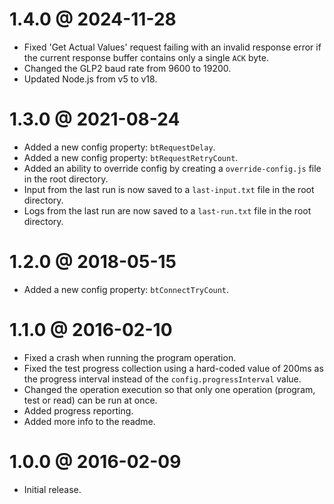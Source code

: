 1.4.0 @ 2024-11-28
==================

* Fixed 'Get Actual Values' request failing with an invalid response error if the current response
  buffer contains only a single `ACK` byte.
* Changed the GLP2 baud rate from 9600 to 19200.
* Updated Node.js from v5 to v18.

1.3.0 @ 2021-08-24
==================

* Added a new config property: `btRequestDelay`.
* Added a new config property: `btRequestRetryCount`.
* Added an ability to override config by creating a `override-config.js` file in the root directory.
* Input from the last run is now saved to a `last-input.txt` file in the root directory.
* Logs from the last run are now saved to a `last-run.txt` file in the root directory.

1.2.0 @ 2018-05-15
==================

* Added a new config property: `btConnectTryCount`.

1.1.0 @ 2016-02-10
==================

* Fixed a crash when running the program operation.
* Fixed the test progress collection using a hard-coded value of 200ms as the progress interval instead
  of the `config.progressInterval` value.
* Changed the operation execution so that only one operation (program, test or read) can be run at once.
* Added progress reporting.
* Added more info to the readme.

1.0.0 @ 2016-02-09
==================

* Initial release.
